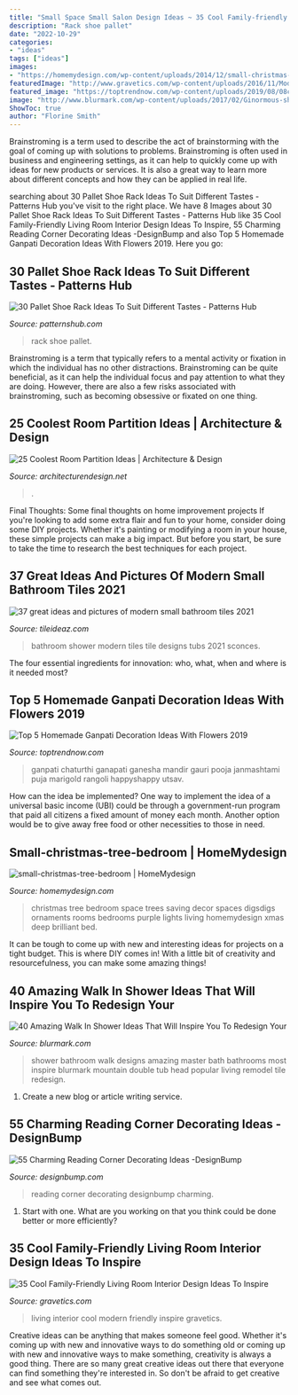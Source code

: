 ```yaml
---
title: "Small Space Small Salon Design Ideas ~ 35 Cool Family-friendly Living Room Interior Design Ideas To Inspire"
description: "Rack shoe pallet"
date: "2022-10-29"
categories:
- "ideas"
tags: ["ideas"]
images:
- "https://homemydesign.com/wp-content/uploads/2014/12/small-christmas-tree-bedroom.jpg"
featuredImage: "http://www.gravetics.com/wp-content/uploads/2016/11/Modern-living-room-ideas.jpg"
featured_image: "https://toptrendnow.com/wp-content/uploads/2019/08/08c6d3d9afa01d1bc02d5305553da8d8.jpg"
image: "http://www.blurmark.com/wp-content/uploads/2017/02/Ginormous-shower.jpg"
ShowToc: true
author: "Florine Smith"
---
```



Brainstroming is a term used to describe the act of brainstorming with the goal of coming up with solutions to problems. Brainstroming is often used in business and engineering settings, as it can help to quickly come up with ideas for new products or services. It is also a great way to learn more about different concepts and how they can be applied in real life.

	

		
searching about 30 Pallet Shoe Rack Ideas To Suit Different Tastes - Patterns Hub you've visit to the right place. We have 8 Images about 30 Pallet Shoe Rack Ideas To Suit Different Tastes - Patterns Hub like 35 Cool Family-Friendly Living Room Interior Design Ideas To Inspire, 55 Charming Reading Corner Decorating Ideas -DesignBump and also Top 5 Homemade Ganpati Decoration Ideas With Flowers 2019. Here you go:
		
    
## 30 Pallet Shoe Rack Ideas To Suit Different Tastes - Patterns Hub

<img loading=lazy src="https://patternshub.com/wp-content/uploads/2016/11/Pallet-shoe-rack-wall.jpg" onerror="this.onerror=null;this.src='https://tse4.mm.bing.net/th?id=OIP.qxyuwPAL4PpCaahdN3EDbwHaJ3&amp;pid=15.1';" alt="30 Pallet Shoe Rack Ideas To Suit Different Tastes - Patterns Hub">

_Source: patternshub.com_

>rack shoe pallet. 

	

Brainstroming is a term that typically refers to a mental activity or fixation in which the individual has no other distractions. Brainstroming can be quite beneficial, as it can help the individual focus and pay attention to what they are doing. However, there are also a few risks associated with brainstroming, such as becoming obsessive or fixated on one thing.

    
## 25 Coolest Room Partition Ideas | Architecture &amp; Design

<img loading=lazy src="https://cdn.architecturendesign.net/wp-content/uploads/2014/08/3137.jpg" onerror="this.onerror=null;this.src='https://tse4.mm.bing.net/th?id=OIP.0U4_h8rUDRzr4zKdHGWjhgHaLK&amp;pid=15.1';" alt="25 Coolest Room Partition Ideas | Architecture &amp; Design">

_Source: architecturendesign.net_

>. 

	

Final Thoughts: Some final thoughts on home improvement projects
If you're looking to add some extra flair and fun to your home, consider doing some DIY projects. Whether it's painting or modifying a room in your house, these simple projects can make a big impact. But before you start, be sure to take the time to research the best techniques for each project.

    
## 37 Great Ideas And Pictures Of Modern Small Bathroom Tiles 2021

<img loading=lazy src="https://www.tileideaz.com/wp-content/uploads/2015/09/bathroom-fashionable-shower-tile-ideas-designs-and-unique-white-bathtubs-with-awesome-stainless-head-shower-and-chrome-faucet-or-mixer-taps-and-unique-white-tubs-in-contemporary-small-bathroom-inspi.jpg" onerror="this.onerror=null;this.src='https://tse4.mm.bing.net/th?id=OIP.5yi3BilSjjrdpewyjdCKewHaLF&amp;pid=15.1';" alt="37 great ideas and pictures of modern small bathroom tiles 2021">

_Source: tileideaz.com_

>bathroom shower modern tiles tile designs tubs 2021 sconces. 

	

The four essential ingredients for innovation: who, what, when and where is it needed most?
 

    
## Top 5 Homemade Ganpati Decoration Ideas With Flowers 2019

<img loading=lazy src="https://toptrendnow.com/wp-content/uploads/2019/08/08c6d3d9afa01d1bc02d5305553da8d8.jpg" onerror="this.onerror=null;this.src='https://tse3.mm.bing.net/th?id=OIP.jcGvBe8um1-VQ77eFby_QwAAAA&amp;pid=15.1';" alt="Top 5 Homemade Ganpati Decoration Ideas With Flowers 2019">

_Source: toptrendnow.com_

>ganpati chaturthi ganapati ganesha mandir gauri pooja janmashtami puja marigold rangoli happyshappy utsav. 

	

How can the idea be implemented?
One way to implement the idea of a universal basic income (UBI) could be through a government-run program that paid all citizens a fixed amount of money each month. Another option would be to give away free food or other necessities to those in need.

    
## Small-christmas-tree-bedroom | HomeMydesign

<img loading=lazy src="https://homemydesign.com/wp-content/uploads/2014/12/small-christmas-tree-bedroom.jpg" onerror="this.onerror=null;this.src='https://tse4.mm.bing.net/th?id=OIP.VPL8D4HyMzxwW8xEGhFg_gHaKH&amp;pid=15.1';" alt="small-christmas-tree-bedroom | HomeMydesign">

_Source: homemydesign.com_

>christmas tree bedroom space trees saving decor spaces digsdigs ornaments rooms bedrooms purple lights living homemydesign xmas deep brilliant bed. 

	

It can be tough to come up with new and interesting ideas for projects on a tight budget. This is where DIY comes in! With a little bit of creativity and resourcefulness, you can make some amazing things!

    
## 40 Amazing Walk In Shower Ideas That Will Inspire You To Redesign Your

<img loading=lazy src="http://www.blurmark.com/wp-content/uploads/2017/02/Ginormous-shower.jpg" onerror="this.onerror=null;this.src='https://tse3.mm.bing.net/th?id=OIP.JzAeUEwbqxS_fqgBdVyyKgHaLH&amp;pid=15.1';" alt="40 Amazing Walk In Shower Ideas That Will Inspire You To Redesign Your">

_Source: blurmark.com_

>shower bathroom walk designs amazing master bath bathrooms most inspire blurmark mountain double tub head popular living remodel tile redesign. 

	

1. Create a new blog or article writing service.

    
## 55 Charming Reading Corner Decorating Ideas -DesignBump

<img loading=lazy src="https://cdn.designbump.com/wp-content/uploads/2015/11/reading-corner-nook13.jpg" onerror="this.onerror=null;this.src='https://tse2.mm.bing.net/th?id=OIP.CrVoAo_2BHpLYL0hdKKjOgHaLG&amp;pid=15.1';" alt="55 Charming Reading Corner Decorating Ideas -DesignBump">

_Source: designbump.com_

>reading corner decorating designbump charming. 

	

1. Start with one. What are you working on that you think could be done better or more efficiently?

    
## 35 Cool Family-Friendly Living Room Interior Design Ideas To Inspire

<img loading=lazy src="http://www.gravetics.com/wp-content/uploads/2016/11/Modern-living-room-ideas.jpg" onerror="this.onerror=null;this.src='https://tse1.mm.bing.net/th?id=OIP.1guBzI1aHKvMxA0QCH5GzQHaLE&amp;pid=15.1';" alt="35 Cool Family-Friendly Living Room Interior Design Ideas To Inspire">

_Source: gravetics.com_

>living interior cool modern friendly inspire gravetics. 

	

Creative ideas can be anything that makes someone feel good. Whether it's coming up with new and innovative ways to do something old or coming up with new and innovative ways to make something, creativity is always a good thing. There are so many great creative ideas out there that everyone can find something they're interested in. So don't be afraid to get creative and see what comes out.

